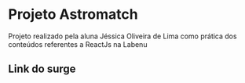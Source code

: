# Projeto Astromatch

Projeto realizado pela aluna Jéssica Oliveira de Lima como prática dos conteúdos referentes a ReactJs na Labenu

## Link do surge


